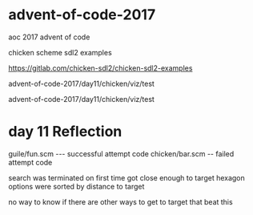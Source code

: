 # advent-of-code-2017
aoc 2017 advent of code

chicken scheme sdl2 examples 

https://gitlab.com/chicken-sdl2/chicken-sdl2-examples

advent-of-code-2017/day11/chicken/viz/test

advent-of-code-2017/day11/chicken/viz/test

# day 11 Reflection 

guile/fun.scm --- successful attempt code
chicken/bar.scm -- failed attempt code

search was terminated on first time got close enough to target hexagon
options were sorted by distance to target

no way to know if there are other ways to get to target that beat this 

